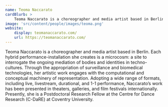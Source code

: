 ```yaml
---
name: Teoma Naccarato
cardBlurb: > 
    Teoma Naccarato is a choreographer and media artist based in Berlin. Each hybrid performance-installation she creates is a microcosm: a site to interrogate the ongoing mediation of bodies and identities in techno-cultures. Through the appropriation of surveillance and biomedical technologies, her artistic work engages with the computational and conceptual machinery of representation. Adopting a wide range of formats, including live, livestream, durational, and 1-1 performance, Naccarato’s work has been presented in theaters, galleries, and film festivals internationally. Presently, she is a Postdoctoral Research Fellow at the Centre for Dance Research (C-DaRE) at Coventry University. 
image: 'src/content/people/images/teoma.png'
website:
    display: teomanaccarato.com/
    url: https://teomanaccarato.com/
---
```


Teoma Naccarato is a choreographer and media artist based in Berlin. Each hybrid performance-installation she creates is a microcosm: a site to interrogate the ongoing mediation of bodies and identities in techno-cultures. Through the appropriation of surveillance and biomedical technologies, her artistic work engages with the computational and conceptual machinery of representation. Adopting a wide range of formats, including live, livestream, durational, and 1-1 performance, Naccarato’s work has been presented in theaters, galleries, and film festivals internationally. Presently, she is a Postdoctoral Research Fellow at the Centre for Dance Research (C-DaRE) at Coventry University. 